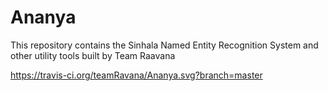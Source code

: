 # Ananya
This repository contains the Sinhala Named Entity Recognition System and other utility tools built by Team Raavana 


https://travis-ci.org/teamRavana/Ananya.svg?branch=master
